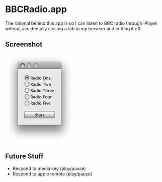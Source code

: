 # BBCRadio.app

The rational behind this app is so I can listen to BBC radio through iPlayer without accidentally closing a tab in my browser and cutting it off.

## Screenshot

![BBCRadio Sccreenshot](http://github.com/caius/BBCRadio/raw/master/BBCRadio.png)

## Future Stuff

* Respond to media key (play/pause)
* Respond to apple remote (play/pause)
